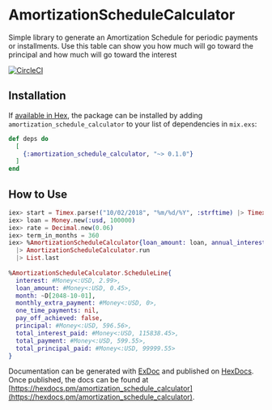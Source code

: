# AmortizationScheduleCalculator

Simple library to generate an Amortization Schedule for periodic payments or installments. 
Use this table can show you how much will go toward the principal and how much will go toward the interest

[![CircleCI](https://circleci.com/gh/andrelip/amortization_schedule_system/tree/master.svg?style=svg)](https://circleci.com/gh/andrelip/amortization_schedule_system/tree/master)

## Installation

If [available in Hex](https://hex.pm/docs/publish), the package can be installed
by adding `amortization_schedule_calculator` to your list of dependencies in `mix.exs`:

```elixir
def deps do
  [
    {:amortization_schedule_calculator, "~> 0.1.0"}
  ]
end
```

## How to Use

```elixir
iex> start = Timex.parse!("10/02/2018", "%m/%d/%Y", :strftime) |> Timex.to_date
iex> loan = Money.new(:usd, 100000)
iex> rate = Decimal.new(0.06)
iex> term_in_months = 360
iex> %AmortizationScheduleCalculator{loan_amount: loan, annual_interest_rate: rate, start_date: start, term_in_months: 360}
  |> AmortizationScheduleCalculator.run
  |> List.last
  
%AmortizationScheduleCalculator.ScheduleLine{
  interest: #Money<:USD, 2.99>,
  loan_amount: #Money<:USD, 0.45>,
  month: ~D[2048-10-01],
  monthly_extra_payment: #Money<:USD, 0>,
  one_time_payments: nil,
  pay_off_achieved: false,
  principal: #Money<:USD, 596.56>,
  total_interest_paid: #Money<:USD, 115838.45>,
  total_payment: #Money<:USD, 599.55>,
  total_principal_paid: #Money<:USD, 99999.55>
}
```

Documentation can be generated with [ExDoc](https://github.com/elixir-lang/ex_doc)
and published on [HexDocs](https://hexdocs.pm). Once published, the docs can
be found at [https://hexdocs.pm/amortization_schedule_calculator](https://hexdocs.pm/amortization_schedule_calculator).

